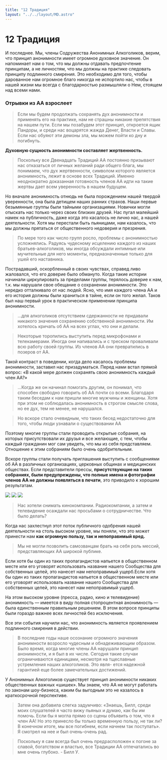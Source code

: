 ```yaml
---
title: "12 Традиция"
layout: "../../layout/MD.astro"
---
```


# 12 Традиция

И последнее. Мы, члены Содружества Анонимных Алкоголиков, верим, что принцип анонимности имеет огромное духовное значение. Он напоминает нам о том, что мы должны отдавать предпочтение принципам, а не личностям, что мы должны на практике следовать принципу подлинного смирения. Это необходимо для того, чтобы дарованное нам огромное благо никогда не испортило нас, чтобы в нашей жизни мы всегда с благодарностью размышляли о Нем, стоящем над всеми нами.

### Отрывки из АА взрослеет

> Если мы будем продолжать сохранять дух анонимности и применять его на практике, нам не страшны никакие препятствия на нашем пути. Если мы позабудем этот принцип, откроется ящик Пандоры, и среди нас воцарятся жажда Денег, Власти и Славы. Если нас обуяют эти демоны зла, мы можем пойти ко дну и погибнуть. 

**Духовную сущность анонимности составляет жертвенность.**

> Поскольку все Двенадцать Традиций АА постоянно призывают нас отказаться от личных желаний ради общего блага, мы понимаем, что дух жертвенности, символом которого является анонимность, лежит в основе всех Традиций. Именно неоднократно доказанная готовность членов АА идти на такие жертвы дает всем уверенность в нашем будущем.

Но вначале анонимность отнюдь не была порождением нашей твердой уверенности, она была детищем наших ранних страхов. Наши первые безымянные группы были тайными организациями. Новички могли отыскать нас только через своих близких друзей. Нас пугал малейший намек на публичность, даже когда это касалось не лично нас, а нашей деятельности. Хотя мы перестали быть пьяницами, нам казалось, что мы должны прятаться от общественного недоверия и презрения.

> По мере того как число групп росло, проблемы с анонимностью усложнялись. Радуясь чудесному исцелению каждого из наших братьев-алкоголиков, мы иногда обсуждали интимные или мучительные для него моменты, предназначенные только для ушей его наставника. 

Пострадавший, оскорбленный в своих чувствах, справед ливо жаловался, что его доверие было обмануто. Когда такие истории начинали циркулировать за пределами группы, терялось доверие к нам, т.к. мы нарушали свое обещание о сохранении анонимности. Это нередко отталкивало от нас людей. Ясно, что имя каждого члена
АА и его история должны были храниться в тайне, если он того желал. Таков был наш первый урок в практическом применении принципа анонимности.

> ...для алкоголиков отсутствием сдержанности не придавали никакого значения сохранению собственной анонимности. Им хотелось кричать об АА на всех углах, что они и делали.

> Некоторые торопились выступить перед микрофонами и телекамерами. Иногда они напивались и с треском проваливали всю работу своей группы. Из членов АА они превратились в позеров от АА.

Такой контраст в поведении, когда дело касалось проблемы анонимности, заставил нас призадуматься. Перед нами встал прямой вопрос: «В какой мере должен сохранять свою анонимность каждый член АА?»

>...Когда же он начинал помогать другим, он понимал, что способен свободно говорить об АА почти со всеми. Благодаря таким беседам к нам пришли многие мужчины и женщины. Хотя при этом не соблюдалась анонимность в строгом смысле слова, но ее дух, тем не менее, не нарушался.

> Но вскоре стало очевидным, что таких бесед недостаточно для того, чтобы люди узнавали о существовании АА

Поэтому многие группы стали проводить открытые собрания, на которых присутствовали их друзья и все желающие, с тем, чтобы каждый гражданин мог сам увидеть, что мы из себя представляем. Отношение к этим собраниям было очень одобрительным. 

Вскоре группы стали получать приглашения выступить с сообщениями об АА в различных организациях, церковных общинах и медицинских обществах. Если представители прессы, **присутствующие на таких собраниях, были предупреждены, что полные имена и фотографии членов АА не должны появляться в печати**, это приводило к хорошим результатам.

![](https://i.imgur.com/14MPSRD.jpeg)
![](https://i.imgur.com/IZk8G7E.jpeg)
![](https://i.imgur.com/TA4w4FI.jpeg)

> Нас хотели снимать кинокомпании. Радиокомпании, а затем и телевидение осаждали нас просьбами о сотрудничестве. Что  было делать?

Когда нас захлестнул этот поток публичного одобрения нашей деятельности на столь высоком уровне, мы поняли, что это может принести нам **как огромную пользу, так и непоправимый вред.** 

> Мы не могли позволить самозванцам брать на себя роль мессий, представляющих АА широкой публике.

Если хотя бы один из таких пропагандистов напьется в общественном месте или его уговорят использовать название нашего Сообщества для собственных целей, это нанесет нам непоправимый ущерб.Если хотя бы один из таких пропагандистов напьется в общественном месте или его уговорят использовать название нашего Сообщества для собственных целей, это нанесет нам непоправимый ущерб.

На этом высоком уровне (пресса, радио, кино и телевидение) анонимность — имеется в виду полная стопроцентная анонимность — была единственным правильным решением. В этом вопросе принципы были гораздо важнее всех личностей без исключения.

Все эти события научили нас, что анонимность является проявлением подлинного смирения в действии.

> В последние годы наше осознание огромного значения анонимности возросло чудесным и обнадеживающим образом. Было время, когда многие члены АА нарушали принцип анонимности, и я был в их числе. Сегодня такие случаи ограничиваются единицами, несмотря на тщеславные устремления наших алкоголиков. Это явля- ется надежной гарантией еще более замечательных достижений.

У Анонимных Алкоголиков существует принцип анонимности никаких общественных важных «шишек». Мы знаем, что АА не могут работать по законам шоу-бизнеса, каким бы выгодным это не казалось в краткосрочной перспективе. 

> Затем она добавила слегка задумчиво: «Знаешь, Билл, среди моих слушателей я часто вижу пьяных и думаю, как бы им помочь. Если бы я могла прямо со сцены объявить о том, что я член АА! Но это принесло бы только временную пользу, не так ли? В конечном итоге, мы все погибнем, если начнем так поступать». Я смотрел на нее и был очень-очень рад.

> Поскольку я сам всегда был очень предрасположен к погоне за славой, богатством и властью, все Традиции АА отпечатались во мне очень глубоко. - Билл У.